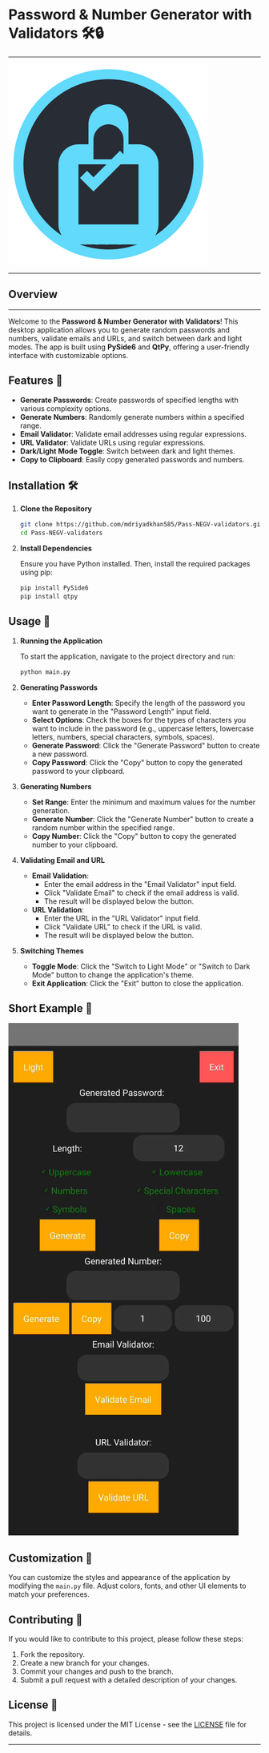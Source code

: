 # Password & Number Generator with Validators 🛠️🔒
---
![logo](logo.svg)

---
## Overview

---
Welcome to the **Password & Number Generator with Validators**! This desktop application allows you to generate random passwords and numbers, validate emails and URLs, and switch between dark and light modes. The app is built using **PySide6** and **QtPy**, offering a user-friendly interface with customizable options. 

## Features 🌟

- **Generate Passwords**: Create passwords of specified lengths with various complexity options.
- **Generate Numbers**: Randomly generate numbers within a specified range.
- **Email Validator**: Validate email addresses using regular expressions.
- **URL Validator**: Validate URLs using regular expressions.
- **Dark/Light Mode Toggle**: Switch between dark and light themes.
- **Copy to Clipboard**: Easily copy generated passwords and numbers.

## Installation 🛠️

1. **Clone the Repository**

   ```bash
   git clone https://github.com/mdriyadkhan585/Pass-NEGV-validators.git
   cd Pass-NEGV-validators
   ```

2. **Install Dependencies**

   Ensure you have Python installed. Then, install the required packages using pip:

   ```bash
   pip install PySide6
   pip install qtpy
   ```

## Usage 🚀

1. **Running the Application**

   To start the application, navigate to the project directory and run:

   ```bash
   python main.py
   ```

2. **Generating Passwords**

   - **Enter Password Length**: Specify the length of the password you want to generate in the "Password Length" input field.
   - **Select Options**: Check the boxes for the types of characters you want to include in the password (e.g., uppercase letters, lowercase letters, numbers, special characters, symbols, spaces).
   - **Generate Password**: Click the "Generate Password" button to create a new password.
   - **Copy Password**: Click the "Copy" button to copy the generated password to your clipboard.

3. **Generating Numbers**

   - **Set Range**: Enter the minimum and maximum values for the number generation.
   - **Generate Number**: Click the "Generate Number" button to create a random number within the specified range.
   - **Copy Number**: Click the "Copy" button to copy the generated number to your clipboard.

4. **Validating Email and URL**

   - **Email Validation**:
     - Enter the email address in the "Email Validator" input field.
     - Click "Validate Email" to check if the email address is valid.
     - The result will be displayed below the button.
   - **URL Validation**:
     - Enter the URL in the "URL Validator" input field.
     - Click "Validate URL" to check if the URL is valid.
     - The result will be displayed below the button.

5. **Switching Themes**

   - **Toggle Mode**: Click the "Switch to Light Mode" or "Switch to Dark Mode" button to change the application's theme.
   - **Exit Application**: Click the "Exit" button to close the application.

## Short Example 📸

![GIF](example.svg.gif)

## Customization 🎨

You can customize the styles and appearance of the application by modifying the `main.py` file. Adjust colors, fonts, and other UI elements to match your preferences.

## Contributing 🤝

If you would like to contribute to this project, please follow these steps:

1. Fork the repository.
2. Create a new branch for your changes.
3. Commit your changes and push to the branch.
4. Submit a pull request with a detailed description of your changes.

## License 📝

This project is licensed under the MIT License - see the [LICENSE](LICENSE) file for details.


---
